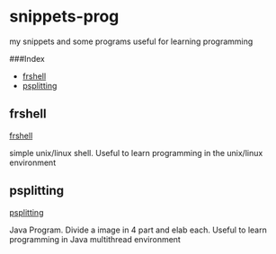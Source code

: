 # snippets-prog  
my snippets and some programs 
useful for learning programming

###Index
* [frshell](#frshell)
* [psplitting](#psplitting)


## frshell
[frshell](https://github.com/FrancoPrometeosoft/snippets-prog/tree/master/frshell)

simple unix/linux shell. Useful to learn programming in the unix/linux environment


## psplitting
[psplitting](https://github.com/FrancoPrometeosoft/snippets-prog/tree/master/psplitting)

Java Program. Divide a image in 4 part and elab each. Useful to learn programming in Java multithread environment